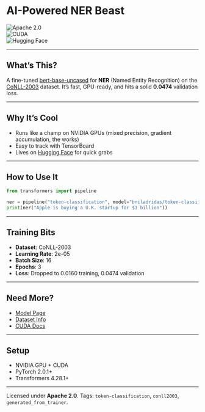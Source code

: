 # AI-Powered NER Beast

![Apache 2.0](https://img.shields.io/badge/License-Apache%202.0-blue.svg)  
![CUDA](https://img.shields.io/badge/CUDA-Yes-brightgreen)  
![Hugging Face](https://img.shields.io/badge/%F0%9F%A4%97%20Hugging%20Face-Check%20it-blue)

---

## What’s This?

A fine-tuned [bert-base-uncased](https://huggingface.co/bert-base-uncased) for **NER** (Named Entity Recognition) on the [CoNLL-2003](https://huggingface.co/datasets/conll2003) dataset. It’s fast, GPU-ready, and hits a solid **0.0474** validation loss.

---

## Why It’s Cool

- Runs like a champ on NVIDIA GPUs (mixed precision, gradient accumulation, the works)
- Easy to track with TensorBoard
- Lives on [Hugging Face](https://huggingface.co/bniladridas/token-classification-ai-fine-tune) for quick grabs

---

## How to Use It

```python
from transformers import pipeline

ner = pipeline("token-classification", model="bniladridas/token-classification-ai-fine-tune")
print(ner("Apple is buying a U.K. startup for $1 billion"))
```

---

## Training Bits

- **Dataset**: CoNLL-2003
- **Learning Rate**: 2e-05
- **Batch Size**: 16
- **Epochs**: 3
- **Loss**: Dropped to 0.0160 training, 0.0474 validation

---

## Need More?

- [Model Page](https://huggingface.co/bniladridas/token-classification-ai-fine-tune)
- [Dataset Info](https://huggingface.co/datasets/conll2003)
- [CUDA Docs](https://docs.nvidia.com/cuda/)

---

## Setup

- NVIDIA GPU + CUDA
- PyTorch 2.0.1+
- Transformers 4.28.1+

---

Licensed under **Apache 2.0**. Tags: `token-classification`, `conll2003`, `generated_from_trainer`.
